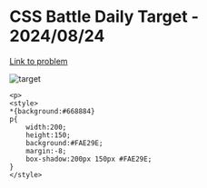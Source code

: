 # CSS Battle Daily Target - 2024/08/24

[Link to problem](https://cssbattle.dev/play/qFmaO6nRA7rj94xr79Ju)

![target](https://firebasestorage.googleapis.com/v0/b/cssbattleapp.appspot.com/o/user%2Fe6YbeBahWNPT7VpE2rE2p85byxa2%2Ftargets%2Ftarget_cYRVpWU.png?alt=media)


```
<p>
<style>
*{background:#668884}
p{
    width:200;
    height:150;
    background:#FAE29E;
    margin:-8;
    box-shadow:200px 150px #FAE29E;
}
</style>
```
